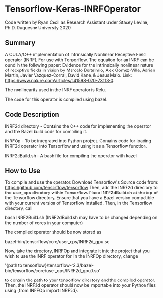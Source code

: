 # Tensorflow-Keras-INRFOperator

Code written by Ryan Cecil as Research Assistant under Stacey Levine, Ph.D.
Duquesne University 2020

## Summary
A CUDA/C++ implementation of Intrinsically Nonlinear Receptive Field operator (INRF). For use with Tensorflow. The equation for an INRF can be ound in the following paper:
Evidence for the intrinsically nonlinear
nature of receptive fields in vision by Marcelo Bertalmio,
Alex Gomez-Villa, Adrian Martin, Javier Vazquez-Corral, David Kane, & Jesus
Malo. Link: https://www.nature.com/articles/s41598-020-73113-0.


The nonlinearity used in the INRF operator is Relu.


The code for this operator is compiled using bazel. 

## Code Description

INRF2d directory - Contains the C++ code for implementing the operator and the Bazel build code for compiling it.


INRFOp - To be integrated into Python project. Contains code for loading INRF2d operator into Tensorflow and using it as a Tensorflow function.


INRF2dBuild.sh - A bash file for compiling the operator with bazel


## How to Use

To compile and use the operator. Download Tensorflow's Source code from: https://github.com/tensorflow/tensorflow
Then, add the INRF2d directory to the user_ops directory within Tensorflow. Place INRF2dBuild.sh at the top of the Tensorflow directory.
Ensure that you have a Bazel version compatible with your current version of Tensorflow installed.
Then, in the Tensorflow directory, call


bash INRF2Build.sh (INRF2dBuild.sh may have to be changed depending on the number of cores in your computer)


The compiled operator should be now stored as 

bazel-bin/tensorflow/core/user_ops/INRF2d_gpu.so


Now, take the directory, INRFOp and integrate it into the project that you wish to use the INRF operator for. In the INRFOp
directory, change

'{path to tensorflow}/tensorflow-r2.3/bazel-bin/tensorflow/core/user_ops/INRF2d_gpu0.so'


to contain the path to your tensorflow directory and the compiled operator. Then, the INRF2d operator 
should now be importable into your Python files using {from INRFOp import INRF2d}.

